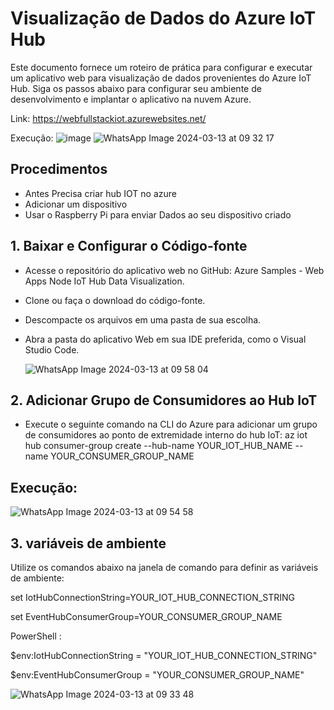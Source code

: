 # Visualização de Dados do Azure IoT Hub

Este documento fornece um roteiro de prática para configurar e executar um aplicativo web para visualização de dados provenientes do Azure IoT Hub. Siga os passos abaixo para configurar seu ambiente de desenvolvimento e implantar o aplicativo na nuvem Azure.

Link: https://webfullstackiot.azurewebsites.net/

Execução:
![image](https://github.com/Wfelipetm/Hub_IoT/assets/108297008/bfc1392e-3591-450f-b9ba-47f1038df6ab)
![WhatsApp Image 2024-03-13 at 09 32 17](https://github.com/Wfelipetm/Hub_IoT/assets/108297008/25015091-622d-40f2-a3b8-4fb3dba2d9f9)

## Procedimentos
- Antes Precisa criar hub IOT no azure
- Adicionar um dispositivo
- Usar o Raspberry Pi para enviar Dados ao seu dispositivo criado
## 1. Baixar e Configurar o Código-fonte
- Acesse o repositório do aplicativo web no GitHub: Azure Samples - Web Apps Node IoT Hub Data Visualization.
- Clone ou faça o download do código-fonte.
- Descompacte os arquivos em uma pasta de sua escolha.
- Abra a pasta do aplicativo Web em sua IDE preferida, como o Visual Studio Code.

  ![WhatsApp Image 2024-03-13 at 09 58 04](https://github.com/Wfelipetm/Hub_IoT/assets/108297008/de1121a6-dcef-4e95-8734-1af3fb771989)

  
## 2. Adicionar Grupo de Consumidores ao Hub IoT
- Execute o seguinte comando na CLI do Azure para adicionar um grupo de consumidores ao ponto de extremidade interno do hub IoT: az iot hub consumer-group create --hub-name YOUR_IOT_HUB_NAME --name YOUR_CONSUMER_GROUP_NAME
## Execução:



![WhatsApp Image 2024-03-13 at 09 54 58](https://github.com/Wfelipetm/Hub_IoT/assets/108297008/7f983c75-5a0e-490b-b062-dabc95ab3050)



## 3. variáveis de ambiente


Utilize os comandos abaixo na janela de comando para definir as variáveis de ambiente:

set IotHubConnectionString=YOUR_IOT_HUB_CONNECTION_STRING

set EventHubConsumerGroup=YOUR_CONSUMER_GROUP_NAME


PowerShell :

$env:IotHubConnectionString = "YOUR_IOT_HUB_CONNECTION_STRING"

$env:EventHubConsumerGroup = "YOUR_CONSUMER_GROUP_NAME"









![WhatsApp Image 2024-03-13 at 09 33 48](https://github.com/Wfelipetm/Hub_IoT/assets/108297008/eb4caf48-7fc2-414e-9370-a975b39ff0a6)


